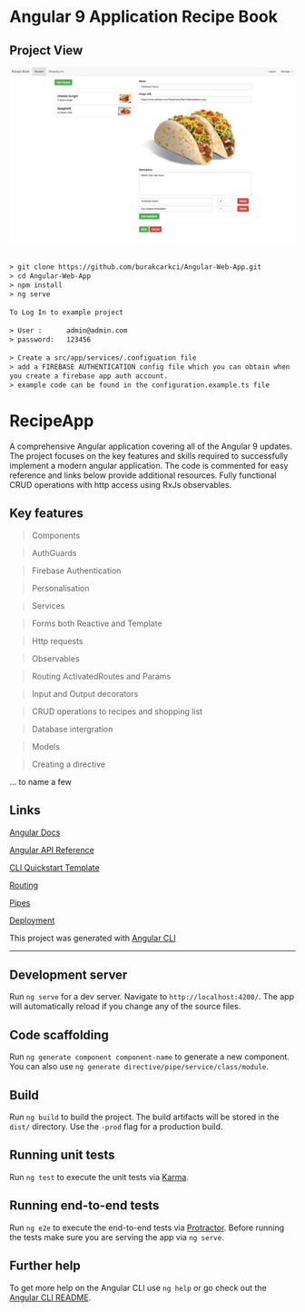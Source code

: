 # Angular 9 Application Recipe Book


## Project View

<div align="center">
<img src="./Angular-Web-App/src/assets/recipe-book.png" />
</div>



```

> git clone https://github.com/burakcarkci/Angular-Web-App.git
> cd Angular-Web-App
> npm install
> ng serve

To Log In to example project 

> User :      admin@admin.com
> password:   123456

> Create a src/app/services/.configuation file 
> add a FIREBASE AUTHENTICATION config file which you can obtain when you create a firebase app auth account.
> example code can be found in the configuration.example.ts file
```





# RecipeApp

A comprehensive Angular application covering all of the Angular 9 updates. The project focuses on the key features and skills required to successfully implement a modern angular application. The code is commented for easy reference and links below provide additional resources. Fully functional CRUD operations with http access using RxJs observables.

## Key features

> Components

> AuthGuards

> Firebase Authentication

> Personalisation

> Services

> Forms both Reactive and Template

> Http requests

> Observables 

> Routing ActivatedRoutes and Params

> Input and Output decorators

> CRUD operations to recipes and shopping list

> Database intergration

> Models

> Creating a directive  

... to name a few 


## Links

[Angular Docs](https://angular.io/)

[Angular API Reference](https://angular.io/docs/ts/latest/api/)

[CLI Quickstart Template](https://angular.io/docs/ts/latest/cli-quickstart.html)

[Routing](https://angular.io/docs/ts/latest/guide/router.html)

[Pipes](https://angular.io/docs/ts/latest/guide/pipes.html)

[Deployment](https://angular.io/docs/ts/latest/guide/deployment.html)


This project was generated with [Angular CLI](https://github.com/angular/angular-cli) 

<hr>

## Development server

Run `ng serve` for a dev server. Navigate to `http://localhost:4200/`. The app will automatically reload if you change any of the source files.

## Code scaffolding

Run `ng generate component component-name` to generate a new component. You can also use `ng generate directive/pipe/service/class/module`.

## Build

Run `ng build` to build the project. The build artifacts will be stored in the `dist/` directory. Use the `-prod` flag for a production build.

## Running unit tests

Run `ng test` to execute the unit tests via [Karma](https://karma-runner.github.io).

## Running end-to-end tests

Run `ng e2e` to execute the end-to-end tests via [Protractor](http://www.protractortest.org/).
Before running the tests make sure you are serving the app via `ng serve`.

## Further help

To get more help on the Angular CLI use `ng help` or go check out the [Angular CLI README](https://github.com/angular/angular-cli/blob/master/README.md).
